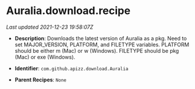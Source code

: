 # Auralia.download.recipe

_Last updated 2021-12-23 19:58:07Z_

- **Description**: Downloads the latest version of Auralia as a pkg. Need to set MAJOR_VERSION, PLATFORM, and FILETYPE variables. PLATFORM should be either m (Mac) or w (Windows). FILETYPE should be pkg (Mac) or exe (Windows).

- **Identifier**: `com.github.apizz.download.Auralia`

- **Parent Recipes**: `None`